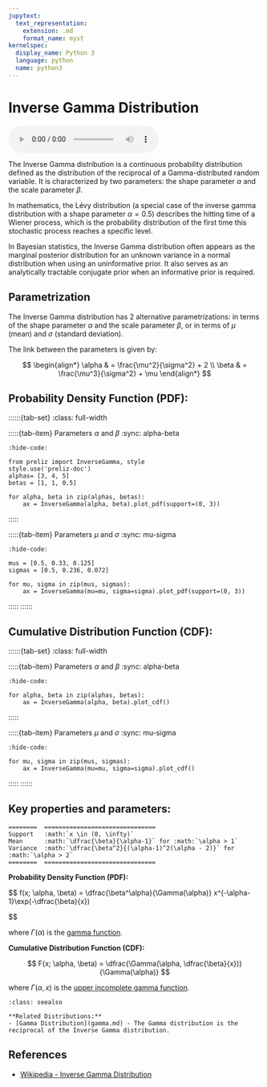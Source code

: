 ```yaml
---
jupytext:
  text_representation:
    extension: .md
    format_name: myst
kernelspec:
  display_name: Python 3
  language: python
  name: python3
---
```

# Inverse Gamma Distribution

<audio controls> <source src="../../_static/inversegamma.mp3" type="audio/mpeg"> This browser cannot play the pronunciation audio file for this distribution. </audio>

The Inverse Gamma distribution is a continuous probability distribution defined as the distribution of the reciprocal of a Gamma-distributed random variable. It is characterized by two parameters: the shape parameter $\alpha$ and the scale parameter $\beta$.

In mathematics, the Lévy distribution (a special case of the inverse gamma distribution with a shape parameter $\alpha=0.5$) describes the hitting time of a Wiener process, which is the probability distribution of the first time this stochastic process reaches a specific level.

In Bayesian statistics, the Inverse Gamma distribution often appears as the marginal posterior distribution for an unknown variance in a normal distribution when using an uninformative prior. It also serves as an analytically tractable conjugate prior when an informative prior is required.

## Parametrization

The Inverse Gamma distribution has 2 alternative parametrizations: in terms of the shape parameter $\alpha$ and the scale parameter $\beta$, or in terms of $\mu$ (mean) and $\sigma$ (standard deviation). 

The link between the parameters is given by:

$$
\begin{align*}
\alpha & = \frac{\mu^2}{\sigma^2} + 2 \\
\beta & = \frac{\mu^3}{\sigma^2} + \mu
\end{align*}
$$

## Probability Density Function (PDF):

::::::{tab-set}
:class: full-width

:::::{tab-item} Parameters $\alpha$ and $\beta$
:sync: alpha-beta
```{jupyter-execute}
:hide-code:

from preliz import InverseGamma, style
style.use('preliz-doc')
alphas= [3, 4, 5]
betas = [1, 1, 0.5]

for alpha, beta in zip(alphas, betas):
    ax = InverseGamma(alpha, beta).plot_pdf(support=(0, 3))
```
:::::

:::::{tab-item} Parameters $\mu$ and $\sigma$
:sync: mu-sigma

```{jupyter-execute}
:hide-code:

mus = [0.5, 0.33, 0.125]
sigmas = [0.5, 0.236, 0.072]

for mu, sigma in zip(mus, sigmas):
    ax = InverseGamma(mu=mu, sigma=sigma).plot_pdf(support=(0, 3))
```
:::::
::::::

## Cumulative Distribution Function (CDF):

::::::{tab-set}
:class: full-width

:::::{tab-item} Parameters $\alpha$ and $\beta$
:sync: alpha-beta
```{jupyter-execute}
:hide-code:

for alpha, beta in zip(alphas, betas):
    ax = InverseGamma(alpha, beta).plot_cdf()
```
:::::

:::::{tab-item} Parameters $\mu$ and $\sigma$
:sync: mu-sigma

```{jupyter-execute}
:hide-code:

for mu, sigma in zip(mus, sigmas):
    ax = InverseGamma(mu=mu, sigma=sigma).plot_cdf()
```
:::::
::::::

## Key properties and parameters:

```{eval-rst}
========  ===============================
Support   :math:`x \in (0, \infty)`
Mean      :math:`\dfrac{\beta}{\alpha-1}` for :math:`\alpha > 1`
Variance  :math:`\dfrac{\beta^2}{(\alpha-1)^2(\alpha - 2)}` for :math:`\alpha > 2`
========  ===============================
```

**Probability Density Function (PDF):**

$$
f(x; \alpha, \beta) = \dfrac{\beta^\alpha}{\Gamma(\alpha)} x^{-\alpha-1}\exp(-\dfrac{\beta}{x})

$$

where $\Gamma(\alpha)$ is the [gamma function](https://en.wikipedia.org/wiki/Gamma_function).

**Cumulative Distribution Function (CDF):**

$$
F(x; \alpha, \beta) = \dfrac{\Gamma(\alpha, \dfrac{\beta}{x})}{\Gamma(\alpha)}
$$

where $\Gamma(\alpha, x)$ is the [upper incomplete gamma function](https://en.wikipedia.org/wiki/Incomplete_gamma_function).

```{seealso}
:class: seealso

**Related Distributions:**
- [Gamma Distribution](gamma.md) - The Gamma distribution is the reciprocal of the Inverse Gamma distribution.
```


## References

- [Wikipedia - Inverse Gamma Distribution](https://en.wikipedia.org/wiki/Inverse-gamma_distribution)
